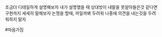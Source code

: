 조금더 디테일하게 설명해보자
내가 설명했을 때 상대방이 내말을 못알아들은것 같다면 구현까지 세세히 말해보자
논쟁을 할때, 까일까봐 두려워 나중에 의견을 내는것을 두려워하지 말자

#마음가짐
